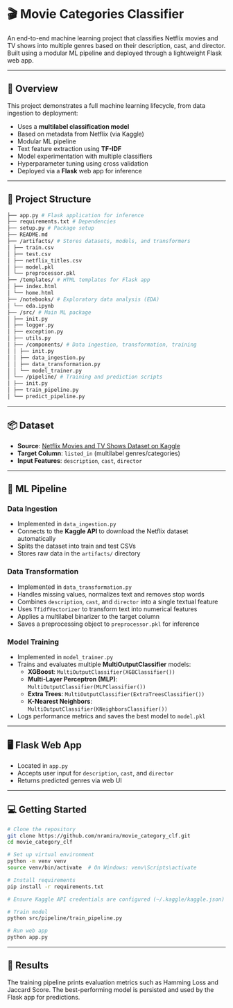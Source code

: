 # 🎬 Movie Categories Classifier

An end-to-end machine learning project that classifies Netflix movies and TV shows into multiple genres based on their description, cast, and director. Built using a modular ML pipeline and deployed through a lightweight Flask web app.

---

## 📌 Overview

This project demonstrates a full machine learning lifecycle, from data ingestion to deployment:

- Uses a **multilabel classification model**
- Based on metadata from Netflix (via Kaggle)
- Modular ML pipeline
- Text feature extraction using **TF-IDF**
- Model experimentation with multiple classifiers
- Hyperparameter tuning using cross validation
- Deployed via a **Flask** web app for inference

---

## 📁 Project Structure

```bash
├── app.py # Flask application for inference
├── requirements.txt # Dependencies
├── setup.py # Package setup
├── README.md
├── /artifacts/ # Stores datasets, models, and transformers
│ ├── train.csv
│ ├── test.csv
│ ├── netflix_titles.csv
│ ├── model.pkl
│ └── preprocessor.pkl
├── /templates/ # HTML templates for Flask app
│ ├── index.html
│ └── home.html
├── /notebooks/ # Exploratory data analysis (EDA)
│ └── eda.ipynb
├── /src/ # Main ML package
│ ├── init.py
│ ├── logger.py
│ ├── exception.py
│ ├── utils.py
│ ├── /components/ # Data ingestion, transformation, training
│ │ ├── init.py
│ │ ├── data_ingestion.py
│ │ ├── data_transformation.py
│ │ └── model_trainer.py
│ └── /pipeline/ # Training and prediction scripts
│ ├── init.py
│ ├── train_pipeline.py
│ └── predict_pipeline.py
```

---

## 📦 Dataset

- **Source**: [Netflix Movies and TV Shows Dataset on Kaggle](https://www.kaggle.com/datasets/anandshaw2001/netflix-movies-and-tv-shows)
- **Target Column**: `listed_in` (multilabel genres/categories)
- **Input Features**: `description`, `cast`, `director`

---

## 🧠 ML Pipeline

### Data Ingestion

- Implemented in `data_ingestion.py`
- Connects to the **Kaggle API** to download the Netflix dataset automatically
- Splits the dataset into train and test CSVs
- Stores raw data in the `artifacts/` directory

### Data Transformation

- Implemented in `data_transformation.py`
- Handles missing values, normalizes text and removes stop words
- Combines `description`, `cast`, and `director` into a single textual feature
- Uses `TfidfVectorizer` to transform text into numerical features
- Applies a multilabel binarizer to the target column
- Saves a preprocessing object to `preprocessor.pkl` for inference

### Model Training

- Implemented in `model_trainer.py`
- Trains and evaluates multiple **MultiOutputClassifier** models:
  - **XGBoost**: `MultiOutputClassifier(XGBClassifier())`
  - **Multi-Layer Perceptron (MLP)**: `MultiOutputClassifier(MLPClassifier())`
  - **Extra Trees**: `MultiOutputClassifier(ExtraTreesClassifier())`
  - **K-Nearest Neighbors**: `MultiOutputClassifier(KNeighborsClassifier())`
- Logs performance metrics and saves the best model to `model.pkl`

---

## 🖥️ Flask Web App

- Located in `app.py`
- Accepts user input for `description`, `cast`, and `director`
- Returns predicted genres via web UI

---

## 💻 Getting Started

```bash
# Clone the repository
git clone https://github.com/nramira/movie_category_clf.git
cd movie_category_clf

# Set up virtual environment
python -m venv venv
source venv/bin/activate  # On Windows: venv\Scripts\activate

# Install requirements
pip install -r requirements.txt

# Ensure Kaggle API credentials are configured (~/.kaggle/kaggle.json)

# Train model
python src/pipeline/train_pipeline.py

# Run web app
python app.py
```

---

## 🧪 Results
The training pipeline prints evaluation metrics such as Hamming Loss and Jaccard Score. The best-performing model is persisted and used by the Flask app for predictions.